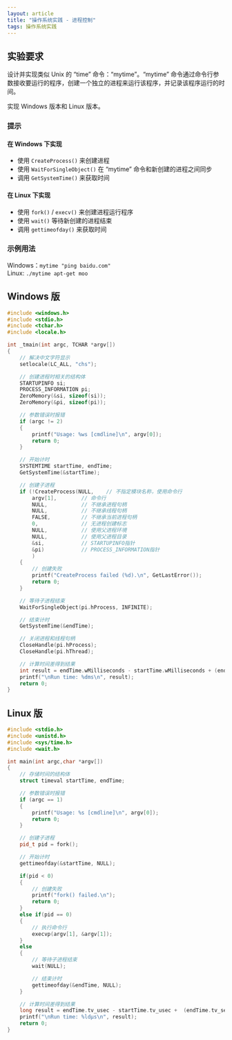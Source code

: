 ```yaml
---
layout: article
title: "操作系统实践 - 进程控制"
tags: 操作系统实践
---
```

## 实验要求
设计并实现类似 Unix 的 “time” 命令：“mytime”。“mytime” 命令通过命令行参数接收要运行的程序，创建一个独立的进程来运行该程序，并记录该程序运行的时间。  
<!--more-->
实现 Windows 版本和 Linux 版本。

### 提示
#### 在 Windows 下实现
- 使用 `CreateProcess()` 来创建进程  
- 使用 `WaitForSingleObject()` 在 “mytime” 命令和新创建的进程之间同步  
- 调用 `GetSystemTime()` 来获取时间

#### 在 Linux 下实现
- 使用 `fork()` / `execv()` 来创建进程运行程序  
- 使用 `wait()` 等待新创建的进程结束  
- 调用 `gettimeofday()` 来获取时间

### 示例用法
Windows：`mytime "ping baidu.com"`  
Linux: `./mytime apt-get moo`

## Windows 版
```cpp
#include <windows.h>
#include <stdio.h>
#include <tchar.h>
#include <locale.h>

int _tmain(int argc, TCHAR *argv[])
{
	// 解决中文字符显示
	setlocale(LC_ALL, "chs");

	// 创建进程时相关的结构体
	STARTUPINFO si;
	PROCESS_INFORMATION pi;
	ZeroMemory(&si, sizeof(si));
	ZeroMemory(&pi, sizeof(pi));

	// 参数错误时报错
	if (argc != 2)
	{
		printf("Usage: %ws [cmdline]\n", argv[0]);
		return 0;
	}

	// 开始计时
	SYSTEMTIME startTime, endTime;
	GetSystemTime(&startTime);

	// 创建子进程
	if (!CreateProcess(NULL,	// 不指定模块名称，使用命令行
		argv[1],		// 命令行
		NULL,           // 不继承进程句柄
		NULL,           // 不继承线程句柄
		FALSE,          // 不继承当前进程句柄
		0,              // 无进程创建标志
		NULL,           // 使用父进程环境
		NULL,           // 使用父进程目录
		&si,            // STARTUPINFO指针
		&pi)			// PROCESS_INFORMATION指针
		)
	{
		// 创建失败
		printf("CreateProcess failed (%d).\n", GetLastError());
		return 0;
	}

	// 等待子进程结束
	WaitForSingleObject(pi.hProcess, INFINITE);

	// 结束计时
	GetSystemTime(&endTime);

	// 关闭进程和线程句柄
	CloseHandle(pi.hProcess);
	CloseHandle(pi.hThread);

	// 计算时间差得到结果
	int result = endTime.wMilliseconds - startTime.wMilliseconds + (endTime.wSecond - startTime.wSecond) * 1000 + (endTime.wMinute - startTime.wMinute) * 60000 + (endTime.wHour - startTime.wHour) * 3600000;
	printf("\nRun time: %dms\n", result);
	return 0;
}
```

## Linux 版
```cpp
#include <stdio.h>
#include <unistd.h>
#include <sys/time.h>
#include <wait.h>

int main(int argc,char *argv[])
{
    // 存储时间的结构体
    struct timeval startTime, endTime;

    // 参数错误时报错
    if (argc == 1)
    {
        printf("Usage: %s [cmdline]\n", argv[0]);
        return 0;
    }

    // 创建子进程
    pid_t pid = fork();

    // 开始计时
    gettimeofday(&startTime, NULL);

    if(pid < 0)
    {
        // 创建失败
        printf("fork() failed.\n");
        return 0;
    }
    else if(pid == 0)
    {
        // 执行命令行
        execvp(argv[1], &argv[1]);
    }
    else
    {
        // 等待子进程结束
        wait(NULL);

        // 结束计时
        gettimeofday(&endTime, NULL);
    }

    // 计算时间差得到结果
    long result = endTime.tv_usec - startTime.tv_usec +  (endTime.tv_sec - startTime.tv_sec) * 1000000;
    printf("\nRun time: %ldμs\n", result);
    return 0;
} 
```
